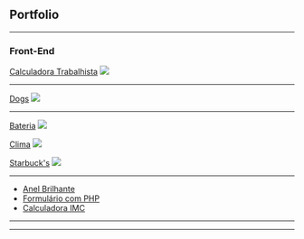 ## Portfolio

---

### Front-End

[Calculadora Trabalhista](https://brunotravassos93.github.io/calculadoratrabalhista/)
<img src="https://i.ibb.co/2dbTt92/calculadora-trabalhista.png"/>

---
[Dogs](https://brunotravassos93.github.io/dogs/)
<img src="https://i.ibb.co/txMF5CG/dogs.png"/>

---
[Bateria](https://brunotravassos93.github.io/bateria/)
<img src="https://i.ibb.co/MPFpm5S/bateria.png"/>

[Clima](https://brunotravassos93.github.io/clima/)
<img src="https://i.ibb.co/FVcxbw8/clima.png" />

[Starbuck's](https://brunotravassos93.github.io/starbucks/)
<img src="https://i.ibb.co/crvwjsn/starbucks.png" />


---

- [Anel Brilhante](https://brunotravassos93.github.io/anelbrilhante/)
- [Formulário com PHP](https://github.com/brunotravassos93/formulariophp)
- [Calculadora IMC](https://calc-imc-nine.vercel.app/)

---




---

